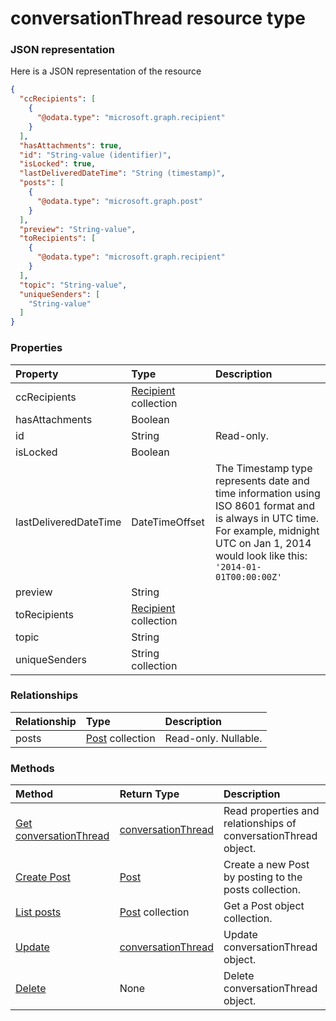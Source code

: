 # conversationThread resource type



### JSON representation

Here is a JSON representation of the resource

<!-- {
  "blockType": "resource",
  "optionalProperties": [
    "posts"
  ],
  "@odata.type": "microsoft.graph.conversationthread"
}-->

```json
{
  "ccRecipients": [
    {
      "@odata.type": "microsoft.graph.recipient"
    }
  ],
  "hasAttachments": true,
  "id": "String-value (identifier)",
  "isLocked": true,
  "lastDeliveredDateTime": "String (timestamp)",
  "posts": [
    {
      "@odata.type": "microsoft.graph.post"
    }
  ],
  "preview": "String-value",
  "toRecipients": [
    {
      "@odata.type": "microsoft.graph.recipient"
    }
  ],
  "topic": "String-value",
  "uniqueSenders": [
    "String-value"
  ]
}

```
### Properties
| Property	   | Type	|Description|
|:---------------|:--------|:----------|
|ccRecipients|[Recipient](recipient.md) collection||
|hasAttachments|Boolean||
|id|String| Read-only.|
|isLocked|Boolean||
|lastDeliveredDateTime|DateTimeOffset|The Timestamp type represents date and time information using ISO 8601 format and is always in UTC time. For example, midnight UTC on Jan 1, 2014 would look like this: `'2014-01-01T00:00:00Z'`|
|preview|String||
|toRecipients|[Recipient](recipient.md) collection||
|topic|String||
|uniqueSenders|String collection||

### Relationships
| Relationship | Type	|Description|
|:---------------|:--------|:----------|
|posts|[Post](post.md) collection| Read-only. Nullable.|

### Methods

| Method		   | Return Type	|Description|
|:---------------|:--------|:----------|
|[Get conversationThread](../api/conversationthread_get.md) | [conversationThread](conversationthread.md) |Read properties and relationships of conversationThread object.|
|[Create Post](../api/conversationthread_post_posts.md) |[Post](post.md)| Create a new Post by posting to the posts collection.|
|[List posts](../api/conversationthread_list_posts.md) |[Post](post.md) collection| Get a Post object collection.|
|[Update](../api/conversationthread_update.md) | [conversationThread](conversationthread.md)	|Update conversationThread object. |
|[Delete](../api/conversationthread_delete.md) | None |Delete conversationThread object. |

<!-- uuid: 8fcb5dbc-d5aa-4681-8e31-b001d5168d79
2015-10-25 14:57:30 UTC -->
<!-- {
  "type": "#page.annotation",
  "description": "conversationThread resource",
  "keywords": "",
  "section": "documentation",
  "tocPath": ""
}-->